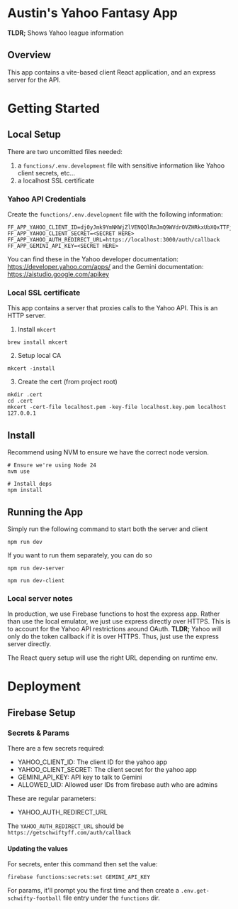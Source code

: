 # Austin's Yahoo Fantasy App

**TLDR;** Shows Yahoo league information

## Overview

This app contains a vite-based client React application, and an express server for the API.

# Getting Started

## Local Setup

There are two uncomitted files needed:

1. a `functions/.env.development` file with sensitive information like Yahoo client secrets, etc...
1. a localhost SSL certificate

### Yahoo API Credentials

Create the `functions/.env.development` file with the following information:

```lang=bash
FF_APP_YAHOO_CLIENT_ID=dj0yJmk9YmNKWjZlVENQQlRmJmQ9WVdrOVZHRkxUbXQxTTFjbWNHbzlNQT09JnM9Y29uc3VtZXJzZWNyZXQmc3Y9MCZ4PTI1
FF_APP_YAHOO_CLIENT_SECRET=<SECRET HERE>
FF_APP_YAHOO_AUTH_REDIRECT_URL=https://localhost:3000/auth/callback
FF_APP_GEMINI_API_KEY=<SECRET HERE>
```

You can find these in the Yahoo developer documentation: https://developer.yahoo.com/apps/ and the Gemini documentation: https://aistudio.google.com/apikey

### Local SSL certificate

This app contains a server that proxies calls to the Yahoo API. This is an HTTP server.

1. Install `mkcert`

```
brew install mkcert
```

2. Setup local CA

```
mkcert -install
```

3. Create the cert (from project root)

```
mkdir .cert
cd .cert
mkcert -cert-file localhost.pem -key-file localhost.key.pem localhost 127.0.0.1
```

## Install

Recommend using NVM to ensure we have the correct node version.

```lang=bash
# Ensure we're using Node 24
nvm use

# Install deps
npm install
```

## Running the App

Simply run the following command to start both the server and client

```lang=bash
npm run dev
```

If you want to run them separately, you can do so

```lang=bash
npm run dev-server

npm run dev-client
```

### Local server notes

In production, we use Firebase functions to host the express app. Rather than use the local emulator, we just use express directly over HTTPS. This is to account for the Yahoo API restrictions around OAuth. **TLDR;** Yahoo will only do the token callback if it is over HTTPS. Thus, just use the express server directly.

The React query setup will use the right URL depending on runtime env.

# Deployment

## Firebase Setup

### Secrets & Params

There are a few secrets required:

- YAHOO_CLIENT_ID: The client ID for the yahoo app
- YAHOO_CLIENT_SECRET: The client secret for the yahoo app
- GEMINI_API_KEY: API key to talk to Gemini
- ALLOWED_UID: Allowed user IDs from firebase auth who are admins

These are regular parameters:

- YAHOO_AUTH_REDIRECT_URL

The `YAHOO_AUTH_REDIRECT_URL` should be `https://getschwiftyff.com/auth/callback`

#### Updating the values

For secrets, enter this command then set the value:

```
firebase functions:secrets:set GEMINI_API_KEY
```

For params, it'll prompt you the first time and then create a `.env.get-schwifty-football` file entry under the `functions` dir.
